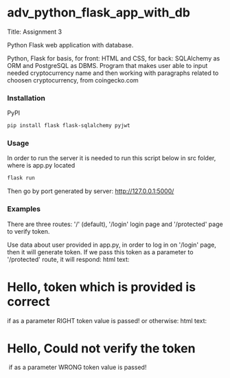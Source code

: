 # adv_python_flask_app_with_db
Title:  Assignment 3

Python Flask web application with database.

Python, Flask for basis, for front: HTML and CSS, for back: SQLAlchemy as ORM and PostgreSQL as DBMS.
Program that makes user able to input needed cryptocurrency name and then working with paragraphs related to choosen cryptocurrency, from coingecko.com 

### Installation
PyPI
```bash
pip install flask flask-sqlalchemy pyjwt  
```


### Usage
In order to run the server it is needed to run this script below in src folder, where is app.py located
```bash
flask run  
```

Then go by port generated by server:
http://127.0.0.1:5000/

### Examples

There are three routes: '/' (default), '/login' login page and '/protected' page to verify token.  

Use data about user provided in app.py, in order to log in  on '/login' page, then it will generate token.
If we pass this token as a parameter to '/protected' route, it will respond:
html text: <h1>Hello, token which is provided is correct </h1> if as a parameter RIGHT token value is passed!
or otherwise:
html text: <h1>Hello, Could not verify the token </h1> if as a parameter WRONG token value is passed!



